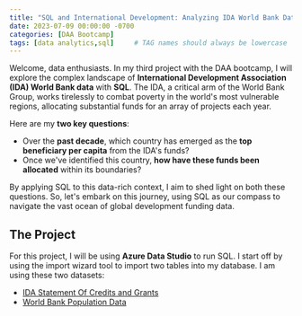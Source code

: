 ```yaml
---
title: "SQL and International Development: Analyzing IDA World Bank Data"
date: 2023-07-09 00:00:00 -0700
categories: [DAA Bootcamp]
tags: [data analytics,sql]     # TAG names should always be lowercase
---
```


Welcome, data enthusiasts. In my third project with the DAA bootcamp, I will explore the complex landscape of **International Development Association (IDA) World Bank data** with **SQL**. The IDA, a critical arm of the World Bank Group, works tirelessly to combat poverty in the world's most vulnerable regions, allocating substantial funds for an array of projects each year.

Here are my **two key questions**:

* Over the **past decade**, which country has emerged as the **top beneficiary per capita** from the IDA's funds?
* Once we've identified this country, **how have these funds been allocated** within its boundaries?

By applying SQL to this data-rich context, I aim to shed light on both these questions. So, let's embark on this journey, using SQL as our compass to navigate the vast ocean of global development funding data.

## The Project

For this project, I will be using **Azure Data Studio** to run SQL. I start off by using the import wizard tool to import two tables into my database. I am using these two datasets:
* [IDA Statement Of Credits and Grants](https://finances.worldbank.org/Loans-and-Credits/IDA-Statement-Of-Credits-and-Grants-Historical-Dat/tdwh-3krx)
* [World Bank Population Data](https://data.worldbank.org/indicator/SP.POP.TOTL)